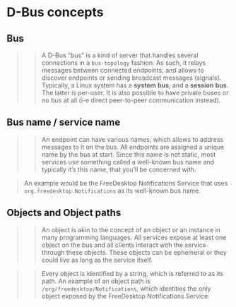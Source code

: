 # **D-Bus concepts**

## Bus

>> A D-Bus “bus” is a kind of server that handles several connections in a `bus-topology` fashion. As such, it relays messages between connected endpoints, and allows to discover endpoints or sending broadcast messages (signals).<br>
>>Typically, a Linux system has a **system** **bus**, and a **session** **bus**. The latter is per-user. It is also possible to have private buses or no bus at all (i-e direct peer-to-peer communication instead).

## Bus name / service name

>>An endpoint can have various names, which allows to address messages to it on the bus. All endpoints are assigned a unique name by the bus at start. Since this name is not static, most services use something called a well-known bus name and typically it’s this name, that you’ll be concerned with.

>An example would be the FreeDesktop Notifications Service that uses `org.freedesktop.Notifications` as its well-known bus name.

## Objects and Object paths

>> An object is akin to the concept of an object or an instance in many programming languages. All services expose at least one object on the bus and all clients interact with the service through these objects. These objects can be ephemeral or they could live as long as the service itself.

>> Every object is identified by a string, which is referred to as its path. An example of an object path is `/org/freedesktop/Notifications`, which identities the only object exposed by the FreeDesktop Notifications Service.
